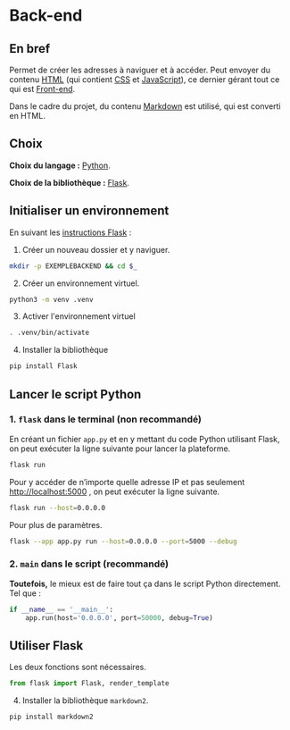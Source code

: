 # Back-end 
## En bref 
Permet de créer les adresses à naviguer et à accéder. 
Peut envoyer du contenu [HTML](../Guides/HTML.md) (qui contient [CSS](../Guides/CSS.md) et [JavaScript](../Guides/JavaScript.md)), ce dernier gérant tout ce qui est [Front-end](Front-end.md). 

Dans le cadre du projet, du contenu [Markdown](../Guides/Markdown.md) est utilisé, qui est converti en HTML. 

## Choix 
**Choix du langage :** [Python](../Guides/Python.md). 

**Choix de la bibliothèque :** [Flask](../Guides/Flask.md). 

## Initialiser un environnement 
En suivant les [instructions Flask](https://flask.palletsprojects.com/en/stable/installation/) : 

1. Créer un nouveau dossier et y naviguer. 
```bash
mkdir -p EXEMPLEBACKEND && cd $_
```

2. Créer un environnement virtuel. 
```bash
python3 -m venv .venv
```

3. Activer l'environnement virtuel 
```bash
. .venv/bin/activate
```

4. Installer la bibliothèque 
```bash
pip install Flask
```

## Lancer le script Python 
### 1. `flask` dans le terminal (non recommandé) 
En créant un fichier `app.py` et en y mettant du code Python utilisant Flask, on peut exécuter la ligne suivante pour lancer la plateforme. 
```bash
flask run
```

Pour y accéder de n’importe quelle adresse IP et pas seulement [http://localhost:5000](http://localhost:5000) , on peut exécuter la ligne suivante. 
```bash
flask run --host=0.0.0.0
```

Pour plus de paramètres. 
```bash
flask --app app.py run --host=0.0.0.0 --port=5000 --debug
```

### 2. `main` dans le script (recommandé) 
**Toutefois,** le mieux est de faire tout ça dans le script Python directement. Tel que : 
```python
if __name__ == '__main__':
    app.run(host='0.0.0.0', port=50000, debug=True)
```

## Utiliser Flask 
Les deux fonctions sont nécessaires. 
```python
from flask import Flask, render_template
```

4. Installer la bibliothèque `markdown2`. 
```bash
pip install markdown2
```